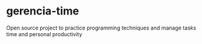 # gerencia-time
Open source project to practice programming techniques and manage tasks time and personal productivity
